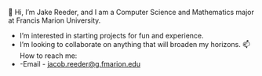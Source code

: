 👋 Hi, I’m Jake Reeder, and I am a Computer Science and Mathematics major at Francis Marion University.
- I’m interested in starting projects for fun and experience.
- I’m looking to collaborate on anything that will broaden my horizons.
📫 How to reach me: 
-   -Email     - jacob.reeder@g.fmarion.edu
